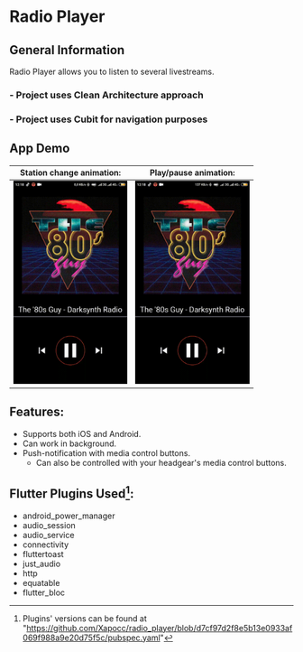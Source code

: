 # Radio Player

## General Information

Radio Player allows you to listen to several livestreams.

### - Project uses Clean Architecture approach
### - Project uses Cubit for navigation purposes

## App Demo

| Station change animation: | Play/pause animation: | 
| --- | --- |
| <img src="https://github.com/Xapocc/radio_player/blob/cf773695a58f9d505ad68810425235c72be3ff06/radio_player_change_station.gif" height="360"/> | <img src="https://github.com/Xapocc/radio_player/blob/cf773695a58f9d505ad68810425235c72be3ff06/radio_player_play_pause.gif" height="360"/> |

## Features:

- Supports both iOS and Android.
- Can work in background.
- Push-notification with media control buttons.
    - Can also be controlled with your headgear's media control buttons.

## Flutter Plugins Used[^1]:

[^1]: Plugins' versions can be found
at "https://github.com/Xapocc/radio_player/blob/d7cf97d2f8e5b13e0933af069f988a9e20d75f5c/pubspec.yaml"

- android_power_manager
- audio_session
- audio_service
- connectivity
- fluttertoast
- just_audio
- http
- equatable
- flutter_bloc